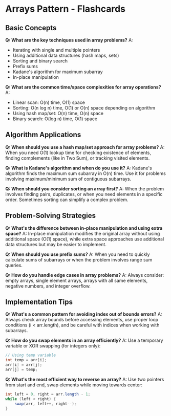 # Arrays Pattern - Flashcards

## Basic Concepts

**Q: What are the key techniques used in array problems?**
A: 
- Iterating with single and multiple pointers
- Using additional data structures (hash maps, sets)
- Sorting and binary search
- Prefix sums
- Kadane's algorithm for maximum subarray
- In-place manipulation

**Q: What are the common time/space complexities for array operations?**
A:
- Linear scan: O(n) time, O(1) space
- Sorting: O(n log n) time, O(1) or O(n) space depending on algorithm
- Using hash map/set: O(n) time, O(n) space
- Binary search: O(log n) time, O(1) space

## Algorithm Applications

**Q: When should you use a hash map/set approach for array problems?**
A: When you need O(1) lookup time for checking existence of elements, finding complements (like in Two Sum), or tracking visited elements.

**Q: What is Kadane's algorithm and when do you use it?**
A: Kadane's algorithm finds the maximum sum subarray in O(n) time. Use it for problems involving maximum/minimum sum of contiguous subarrays.

**Q: When should you consider sorting an array first?**
A: When the problem involves finding pairs, duplicates, or when you need elements in a specific order. Sometimes sorting can simplify a complex problem.

## Problem-Solving Strategies

**Q: What's the difference between in-place manipulation and using extra space?**
A: In-place manipulation modifies the original array without using additional space (O(1) space), while extra space approaches use additional data structures but may be easier to implement.

**Q: When should you use prefix sums?**
A: When you need to quickly calculate sums of subarrays or when the problem involves range sum queries.

**Q: How do you handle edge cases in array problems?**
A: Always consider: empty arrays, single element arrays, arrays with all same elements, negative numbers, and integer overflow.

## Implementation Tips

**Q: What's a common pattern for avoiding index out of bounds errors?**
A: Always check array bounds before accessing elements, use proper loop conditions (i < arr.length), and be careful with indices when working with subarrays.

**Q: How do you swap elements in an array efficiently?**
A: Use a temporary variable or XOR swapping (for integers only):
```java
// Using temp variable
int temp = arr[i];
arr[i] = arr[j];
arr[j] = temp;
```

**Q: What's the most efficient way to reverse an array?**
A: Use two pointers from start and end, swap elements while moving towards center:
```java
int left = 0, right = arr.length - 1;
while (left < right) {
    swap(arr, left++, right--);
}
```